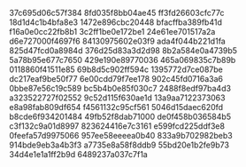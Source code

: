 37c695d06c57f384
8fd035f8bb04ae45
ff3fd26603cfc77c
18d1d4c1b4bfa8e3
1472e896cbc20448
bfacffba389fb41d
f16a0e0cc22fb8b1
3c2ff1be0e172be1
24e61ee701517a2a
d6e727000f4697f6
84130975602e03f9
ada4f044b221d1fa
825d47fcd0a8984d
376d25d83a3d2d98
8b2a584e0a4739b5
5a78b95e677c7650
429e190e89770036
465a069835c7b89b
0118860f41511e85
69b8d5c902ff594c
1395772d7ce087be
dc217eaf9be50f77
6e00cdd79f7ee178
902c45fd0716a3a6
0bbe87e56c19c589
bc5b4b0e85f030c7
2488f8edf97ba4d3
a323522727f02552
9c52d115f630ae1d
13a9aa7122373063
e8a98fab809df654
f4561132c95cf561
5046d15daec620fd
b8cde6f934201484
49fb52f8dab71000
de0f458b036584b5
c3f132c9a01d8997
823624416e7c3161
e599fcd225ddf3e8
0feefa57d9975066
957ee58eeeea0b40
833a9b702982beb3
914bde9eb3a4b3f3
a7735e8a58f8ddb9
55bd20e1b2fe9b73
34d4e1e1a1ff2b9d
6489237a037c7f1a
